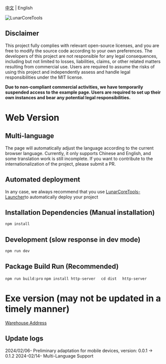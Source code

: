 [中文](README.md) | English

![LunarCoreTools](https://socialify.git.ci/lctoolsweb/LunarCoreTools/image?description=1&forks=1&issues=1&language=1&logo=https%3A%2F%2Fimg.morax.top%2Ffile%2F2578855f05450d5878252.png&name=1&pulls=1&stargazers=1&theme=Light)
## Disclaimer
This project fully complies with relevant open-source licenses, and you are free to modify the source code according to your own preferences. The developers of this project are not responsible for any legal consequences, including but not limited to losses, liabilities, claims, or other related matters resulting from commercial use. Users are required to assume the risks of using this project and independently assess and handle legal responsibilities under the MIT license.

**Due to non-compliant commercial activities, we have temporarily suspended access to the example page. Users are required to set up their own instances and bear any potential legal responsibilities.**

# Web Version
## Multi-language
The page will automatically adjust the language according to the current browser language. Currently, it only supports Chinese and English, and some translation work is still incomplete. If you want to contribute to the internationalization of the project, please submit a PR.

## Automated deployment
In any case, we always recommend that you use [LunarCoreTools-Launcher](https://github.com/lctoolsweb/LunarCoreToolsLauncher)to automatically deploy your project




## Installation Dependencies (Manual installation)

```bash
npm install
```

## Development (slow response in dev mode)
`
npm run dev
`
## Package Build Run (Recommended)

`
npm run build:pro
`
`
npm install http-server  
`
`
cd dist  
`
`
http-server
`

# Exe version (may not be updated in a timely manner)

[Warehouse Address](https://github.com/lctoolsweb/LunarCoreToolsLocal)

## Update logs



2024/02/06- Preliminary adaptation for mobile devices, version: 0.0.1 → 0.1.2
2024-02/14- Multi-Language Support